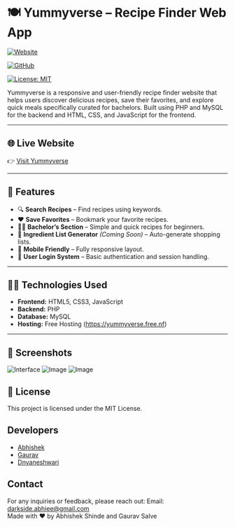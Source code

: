 # 🍽️ Yummyverse – Recipe Finder Web App

[![Website](https://img.shields.io/badge/Live%20Site-Yummyverse-green)](https://yummyverse.free.nf)

[![GitHub](https://img.shields.io/badge/GitHub-Repo-blue)](https://github.com/gauravsalve206/yummyverse)

[![License: MIT](https://img.shields.io/badge/License-MIT-yellow.svg)](LICENSE)

Yummyverse is a responsive and user-friendly recipe finder website that helps users discover delicious recipes, save their favorites, and explore quick meals specifically curated for bachelors. Built using PHP and MySQL for the backend and HTML, CSS, and JavaScript for the frontend.

---

## 🌐 Live Website

👉 [Visit Yummyverse](https://yummyverse.free.nf)

---

## 📌 Features

- 🔍 **Search Recipes** – Find recipes using keywords.
- ❤️ **Save Favorites** – Bookmark your favorite recipes.
- 👨‍🎓 **Bachelor’s Section** – Simple and quick recipes for beginners.
- 🛒 **Ingredient List Generator** *(Coming Soon)* – Auto-generate shopping lists.
- 📱 **Mobile Friendly** – Fully responsive layout.
- 🔐 **User Login System** – Basic authentication and session handling.

---

## 🧑‍💻 Technologies Used

- **Frontend:** HTML5, CSS3, JavaScript
- **Backend:** PHP
- **Database:** MySQL
- **Hosting:** Free Hosting (https://yummyverse.free.nf)

---

## 📸 Screenshots
![Interface](https://github.com/user-attachments/assets/04b997f3-ec11-43e1-a9da-65f13a3d2aa9)
![Image](https://github.com/user-attachments/assets/2ec59a24-28a3-47ff-a026-bff051c39f31)
![Image](https://github.com/user-attachments/assets/6798d954-218d-40c9-8c3d-23ec8024d324)


## 📄 License
This project is licensed under the MIT License.

## Developers
- [Abhishek](https://github.com/Abhishek-Shinde-19)
- [Gaurav](https://github.com/gauravsalve206)
- [Dnyaneshwari](https://github.com/dnyaneshwari2921)

## Contact
For any inquiries or feedback, please reach out: 
Email: darkside.abhiee@gmail.com  
Made with ❤️ by Abhishek Shinde and Gaurav Salve
